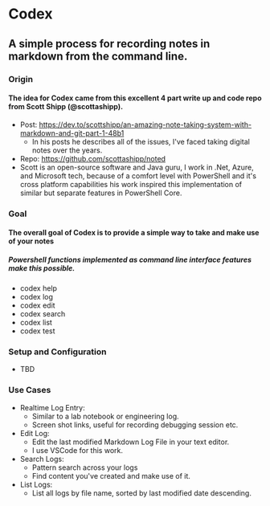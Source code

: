 # Codex
 ## A simple process for recording notes in markdown from the command line.

 ### Origin
 #### The idea for Codex came from this excellent 4 part write up and code repo from Scott Shipp (@scottashipp).
   - Post: https://dev.to/scottshipp/an-amazing-note-taking-system-with-markdown-and-git-part-1-48b1
     - In his posts he describes all of the issues, I've faced taking digital notes over the years.
   - Repo: https://github.com/scottashipp/noted
   - Scott is an open-source software and Java guru, I work in .Net, Azure, and Microsoft tech, because of a comfort level with PowerShell and it's cross platform capabilities his work inspired this implementation of similar but separate features in PowerShell Core.

### Goal
#### The overall goal of Codex is to provide a simple way to take and make use of your notes
##### Powershell functions implemented as command line interface features make this possible.
  - codex help
  - codex log
  - codex edit 
  - codex search
  - codex list
  - codex test
 
 ### Setup and Configuration
   - TBD

 ### Use Cases
  - Realtime Log Entry:
    - Similar to a lab notebook or engineering log.
    - Screen shot links, useful for recording debugging session etc.
  - Edit Log:
    - Edit the last modified Markdown Log File in your text editor.
    - I use VSCode for this work.
  - Search Logs:
    - Pattern search across your logs
    - Find content you've created and make use of it.
  - List Logs:
    - List all logs by file name, sorted by last modified date descending.
